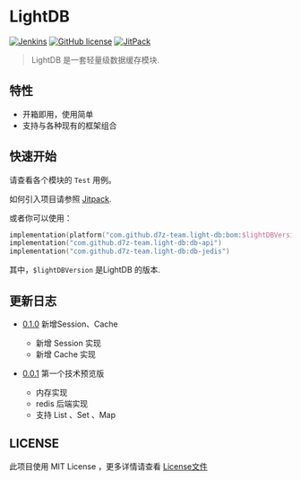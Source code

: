 # LightDB

<a href="https://github.com/d7z-team/light-db" target="_blank"><img alt="Jenkins" src="https://github.com/d7z-team/light-db/actions/workflows/task-push.yml/badge.svg?branch=main&color=green&style=flat-square"/></a>
<a href="LICENSE"><img alt="GitHub license" src="https://img.shields.io/github/license/d7z-team/light-db"></a>
<a href="https://jitpack.io/#d7z-team/light-db" target="_blank"> <img alt="JitPack" src="https://img.shields.io/jitpack/v/github/d7z-team/light-db"></a>


> LightDB 是一套轻量级数据缓存模块.

## 特性

- 开箱即用，使用简单
- 支持与各种现有的框架组合

## 快速开始

请查看各个模块的 `Test` 用例。

如何引入项目请参照 [Jitpack](https://jitpack.io/#d7z-team/light-db).

或者你可以使用：

```kotlin
implementation(platform("com.github.d7z-team.light-db:bom:$lightDBVersion"))
implementation("com.github.d7z-team.light-db:db-api")
implementation("com.github.d7z-team.light-db:db-jedis")
```

其中，`$lightDBVersion` 是LightDB 的版本.

## 更新日志

- [0.1.0](https://github.com/d7z-team/light-db/releases/tag/0.1.0) 新增Session、Cache
  - 新增 Session 实现
  - 新增 Cache 实现

- [0.0.1](https://github.com/d7z-team/light-db/releases/tag/0.0.1) 第一个技术预览版
  - 内存实现
  - redis 后端实现
  - 支持 List 、Set 、Map

## LICENSE

此项目使用 MIT License ，更多详情请查看 [License文件](./LICENSE)

